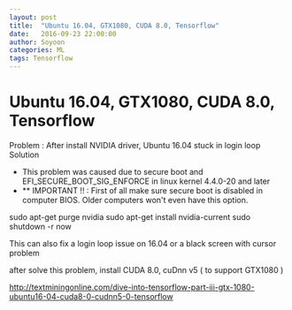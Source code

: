 ```yaml
---
layout: post
title:  "Ubuntu 16.04, GTX1080, CUDA 8.0, Tensorflow"
date:   2016-09-23 22:00:00
author: Soyoon
categories: ML
tags: Tensorflow
---
```


# Ubuntu 16.04, GTX1080, CUDA 8.0, Tensorflow

Problem : After install NVIDIA driver, Ubuntu 16.04 stuck in login loop
Solution
- This problem was caused due to secure boot and EFI_SECURE_BOOT_SIG_ENFORCE in linux kernel 4.4.0-20 and later
- ** IMPORTANT !! : First of all make sure secure boot is disabled in computer BIOS. Older computers won't even have this option.

sudo apt-get purge nvidia
sudo apt-get install nvidia-current
sudo shutdown -r now

This can also fix a login loop issue on 16.04 or a black screen with cursor problem

after solve this problem, install CUDA 8.0, cuDnn v5 ( to support GTX1080 )


http://textminingonline.com/dive-into-tensorflow-part-iii-gtx-1080-ubuntu16-04-cuda8-0-cudnn5-0-tensorflow
